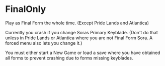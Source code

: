 # FinalOnly

Play as Final Form the whole time. (Except Pride Lands and Atlantica)

Currently you crash if you change Soras Primary Keyblade. (Don't do that unless in Pride Lands or Atlantica where you are not Final Form Sora. A forced menu also lets you change it.)

You must either start a New Game or load a save where you have obtained all forms to prevent crashing due to forms missing keyblades.
